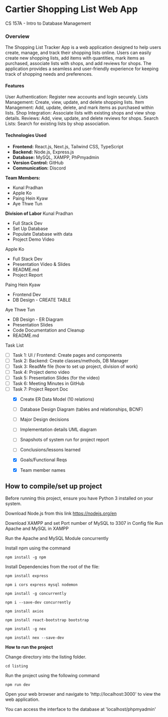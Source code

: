 # Cartier Shopping List Web App 
CS 157A - Intro to Database Management

### Overview
The Shopping List Tracker App is a web application designed to help users create, manage, and track their shopping lists online. Users can easily create new shopping lists, add items with quantities, mark items as purchased, associate lists with shops, and add reviews for shops. The application provides a seamless and user-friendly experience for keeping track of shopping needs and preferences.

#### Features
User Authentication: Register new accounts and login securely.
Lists Management: Create, view, update, and delete shopping lists.
Item Management: Add, update, delete, and mark items as purchased within lists.
Shop Integration: Associate lists with existing shops and view shop details.
Reviews: Add, view, update, and delete reviews for shops.
Search Lists: Search for existing lists by shop association.

#### Technologies Used
- **Frontend:** React.js, Next.js, Tailwind CSS, TypeScript
- **Backend:** Node.js, Express.js
- **Database:** MySQL, XAMPP, PhPmyadmin
- **Version Control:** GitHub
- **Communication:** Discord

**Team Members:**
* Kunal Pradhan
* Apple Ko
* Paing Hein Kyaw
* Aye Thwe Tun

**Division of Labor**
Kunal Pradhan
- Full Stack Dev
- Set Up Database
- Populate Database with data
- Project Demo Video

Apple Ko
- Full Stack Dev
- Presentation Video & Slides
- README.md
- Project Report

Paing Hein Kyaw
- Frontend Dev 
- DB Design - CREATE TABLE

Aye Thwe Tun
- DB Design - ER Diagram
- Presentation Slides
- Code Documentation and Cleanup
- README.md

    
Task List

- [ ] Task 1: UI / Frontend: Create pages and components
- [ ] Task 2: Backend: Create classes/methods, DB Manager 
- [ ] Task 3: ReadMe file (how to set up project, division of work)
- [ ] Task 4: Project demo video
- [ ] Task 5: Presentation Slides (for the video)
- [ ] Task 6: Meeting Minutes in GitHub
- [ ] Task 7: Project Report Doc
    - [x] Create ER Data Model (10 relations)
    - [ ] Database Design Diagram (tables and relationships, BCNF)
    - [ ] Major Design decisions
    - [ ] Implementation details UML diagram
    - [ ] Snapshots of system run for project report
    - [ ] Conclusions/lessons learned
    - [x] Goals/Functional Reqs 
    - [x] Team member names
    

## How to compile/set up project

Before running this project, ensure you have Python 3 installed on your system.

Download Node.js from this link
https://nodejs.org/en

Download XAMPP and set Port number of MySQL to 3307 in Config file
Run Apache and MySQL in XAMPP

Run the Apache and MySQL Module concurrently 

Install npm using the command 

```npm install -g npm```


Install Dependencies from the root of the file:

``` npm install express ```

``` npm i cors express mysql nodemon ```

```npm install -g concurrently```

 ```npm i --save-dev concurrently ```
 
``` npm install axios ```

``` npm install react-bootstrap bootstrap ```

``` npm install -g nex ```

``` npm install nex --save-dev ```

**How to run the project**

Change directory into the listing folder. 

```cd listing```

Run the project using the following command 

```npm run dev```

Open your web browser and navigate to 'http://localhost:3000' to view the web application. 

You can access the interface to the database at 'localhost/phpmyadmin'



